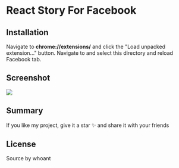 # React Story For Facebook

## Installation

Navigate to **chrome://extensions/** and click the "Load unpacked extension..." button. Navigate to and select this
directory and reload Facebook tab.

## Screenshot

![](https://i.imgur.com/5QIHXp0.png)

## Summary

If you like my project, give it a star ✨ and share it with your friends

## License
Source by whoant
